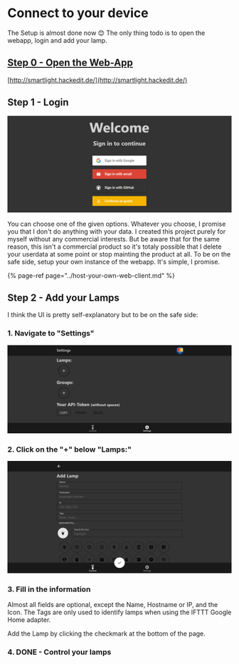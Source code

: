 # Connect to your device

The Setup is almost done now 😊 The only thing todo is to open the webapp, login and add your lamp.

## [Step 0 - Open the Web-App](http://smartlight.hackedit.de/)

[http://smartlight.hackedit.de/](http://smartlight.hackedit.de/)

## Step 1 - Login

![](../.gitbook/assets/image%20%282%29.png)

You can choose one of the given options. Whatever you choose, I promise you that I don't do anything with your data. I created this project purely for myself without any commercial interests. But be aware that for the same reason, this isn't a commercial product so it's totaly possible that I delete your userdata at some point or stop mainting the product at all. To be on the safe side, setup your own instance of the webapp. It's simple, I promise. 

{% page-ref page="../host-your-own-web-client.md" %}

## Step 2 - Add your Lamps

I think the UI is pretty self-explanatory but to be on the safe side:

### 1. Navigate to "Settings"

![/settings](../.gitbook/assets/screenshot-settings.png)

### 2. Click on the "+" below "Lamps:"

![/settings/add/lamp](../.gitbook/assets/screenshot-settings-add.png)

### 3. Fill in the information

Almost all fields are optional, except the Name, Hostname or IP, and the Icon. The Tags are only used to identify lamps when using the IFTTT Google Home adapter.

Add the Lamp by clicking the checkmark at the bottom of the page.

### 4. DONE - Control your lamps



